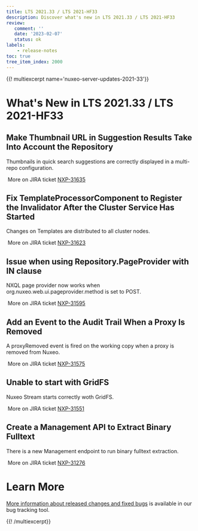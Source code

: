 ```yaml
---
title: LTS 2021.33 / LTS 2021-HF33
description: Discover what's new in LTS 2021.33 / LTS 2021-HF33
review:
   comment: ''
   date: '2023-02-07'
   status: ok
labels:
    - release-notes
toc: true
tree_item_index: 2000
---
```


{{! multiexcerpt name='nuxeo-server-updates-2021-33'}}
# What's New in LTS 2021.33 / LTS 2021-HF33

## Make Thumbnail URL in Suggestion Results Take Into Account the Repository

Thumbnails in quick search suggestions are correctly displayed in a multi-repo configuration.

<i class="fa fa-long-arrow-right" aria-hidden="true"></i>&nbsp;More on JIRA ticket [NXP-31635](https://jira.nuxeo.com/browse/NXP-31635)

## Fix TemplateProcessorComponent to Register the Invalidator After the Cluster Service Has Started

Changes on Templates are distributed to all cluster nodes.

<i class="fa fa-long-arrow-right" aria-hidden="true"></i>&nbsp;More on JIRA ticket [NXP-31623](https://jira.nuxeo.com/browse/NXP-31623)

## Issue when using Repository.PageProvider with IN clause

NXQL page provider now works when org.nuxeo.web.ui.pageprovider.method is set to POST.

<i class="fa fa-long-arrow-right" aria-hidden="true"></i>&nbsp;More on JIRA ticket [NXP-31595](https://jira.nuxeo.com/browse/NXP-31595)

## Add an Event to the Audit Trail When a Proxy Is Removed

A proxyRemoved event is fired on the working copy when a proxy is removed from Nuxeo.

<i class="fa fa-long-arrow-right" aria-hidden="true"></i>&nbsp;More on JIRA ticket [NXP-31575](https://jira.nuxeo.com/browse/NXP-31575)

## Unable to start with GridFS

Nuxeo Stream starts correctly woth GridFS.

<i class="fa fa-long-arrow-right" aria-hidden="true"></i>&nbsp;More on JIRA ticket [NXP-31551](https://jira.nuxeo.com/browse/NXP-31551)

## Create a Management API to Extract Binary Fulltext

There is a new Management endpoint to run binary fulltext extraction.

<i class="fa fa-long-arrow-right" aria-hidden="true"></i>&nbsp;More on JIRA ticket [NXP-31276](https://jira.nuxeo.com/browse/NXP-31276)


# Learn More

[More information about released changes and fixed bugs](https://jira.nuxeo.com/secure/ReleaseNote.jspa?projectId=10011&version=22032) is available in our bug tracking tool.

{{! /multiexcerpt}}
